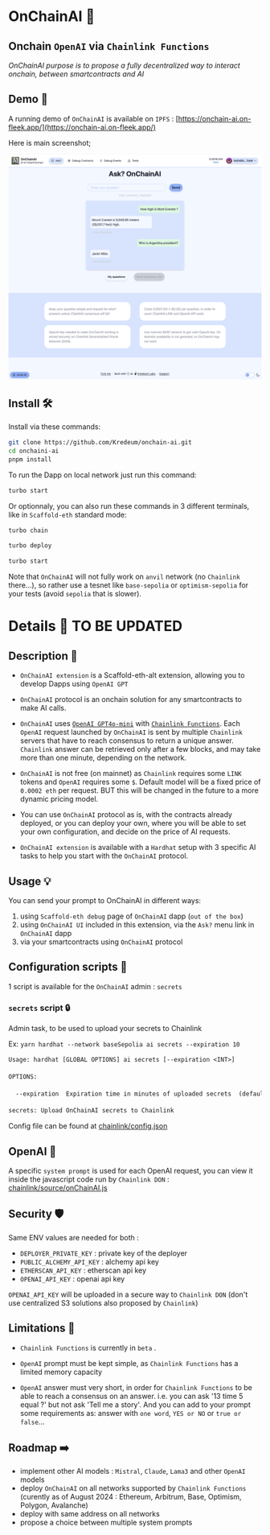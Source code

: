 # OnChainAI 🤖

## Onchain `OpenAI` via `Chainlink Functions`
*OnChainAI purpose is to propose a fully decentralized way to interact onchain, between smartcontracts and AI*


## Demo 👀

A running demo of `OnChainAI` is available on `IPFS` : [https://onchain-ai.on-fleek.app/](https://onchain-ai.on-fleek.app/)

Here is main screenshot;

![OnChainAI](OnChainAI.png)



## Install 🛠️

Install via these commands:
```sh
git clone https://github.com/Kredeum/onchain-ai.git
cd onchaini-ai
pnpm install
```

To run the Dapp on local network just run this command:
```sh
turbo start
```

Or optionnaly, you can also run these commands in 3 different terminals, like in `Scaffold-eth` standard mode:
```sh
turbo chain
```

```sh
turbo deploy
```

```sh
turbo start
```

Note that `OnChainAI` will not fully work on `anvil` network (no `Chainlink` there...), so rather use a tesnet like `base-sepolia` or `optimism-sepolia` for your tests (avoid `sepolia` that is slower).


# Details 📝 TO BE UPDATED


## Description 📗
- `OnChainAI extension` is a Scaffold-eth-alt extension, allowing you to develop Dapps using `OpenAI GPT`
- `OnChainAI` protocol is an onchain solution for any smartcontracts to make AI calls.

- `OnChainAI` uses [`OpenAI GPT4o-mini`](https://openai.com/api/) with [`Chainlink Functions`](https://functions.chain.link/).
Each `OpenAI` request launched by `OnChainAI` is sent by multiple `Chainlink` servers that have to reach consensus to return a unique answer. `Chainlink` answer can be retrieved only after a few blocks, and may take more than one minute, depending on the network.

- `OnChainAI` is not free (on mainnet) as `Chainlink` requires some `LINK` tokens and `OpenAI` requires some `$`.
Default model will be a fixed price of `0.0002 eth` per request.
BUT this will be changed in the future to a more dynamic pricing model.

- You can use `OnChainAI` protocol as is, with the contracts already deployed, or you can deploy your own, where you will be able to set your own configuration, and decide on the price of AI requests.

- `OnChainAI extension` is available with a `Hardhat` setup with 3 specific AI tasks to help you start with the `OnChainAI` protocol.

## Usage 💡

You can send your prompt to OnChainAI in different ways:
1. using `Scaffold-eth debug` page of `OnChainAI` dapp (`out of the box`)
2. using `OnChainAI UI` included in this extension, via the `Ask?` menu link in `OnChainAI` dapp
3. via your smartcontracts using `OnChainAI` protocol


## Configuration scripts 🚀

1 script is available  for the `OnChainAI` admin : `secrets`

### `secrets` script 🔒
Admin task, to be used to upload your secrets to Chainlink

Ex: `yarn hardhat --network baseSepolia ai secrets --expiration 10`

```txt
Usage: hardhat [GLOBAL OPTIONS] ai secrets [--expiration <INT>]

OPTIONS:

  --expiration	Expiration time in minutes of uploaded secrets  (default: 60)

secrets: Upload OnChainAI secrets to Chainlink
```


Config file can be found at [chainlink/config.json](chainlink/config.json)


## OpenAI 🧠

A specific `system prompt` is used for each OpenAI request, you can view it inside the javascript code run by `Chainlink DON` : [chainlink/source/onChainAI.js](chainlink/source/onChainAI.js)


## Security 🛡️

Same ENV values are needed for both :
- `DEPLOYER_PRIVATE_KEY` : private key of the deployer
- `PUBLIC_ALCHEMY_API_KEY` : alchemy api key
- `ETHERSCAN_API_KEY` : etherscan api key
 - `OPENAI_API_KEY` : openai api key

`OPENAI_API_KEY` will be uploaded in a secure way to `Chainlink DON`  (don't use centralized S3 solutions also proposed by `Chainlink`)

## Limitations 🚧

- `Chainlink Functions` is currently in `beta` .

- `OpenAI` prompt must be kept simple, as `Chainlink Functions` has a limited memory capacity

- `OpenAI` answer must very short, in order for `Chainlink Functions` to be able to reach a consensus on an answer.
i.e. you can ask '13 time 5 equal ?' but not ask 'Tell me a story'.
And you can add to your prompt some requirements as: answer with  `one word`, `YES or NO` or `true or false`...


## Roadmap  ➡️
- implement other AI models : `Mistral`, `Claude`, `Lama3` and other `OpenAI` models
- deploy `OnChainAI` on all networks supported by `Chainlink Functions` (curently as of August 2024 : Ethereum, Arbitrum, Base, Optimism, Polygon, Avalanche)
- deploy with same address on all networks
- propose a choice between multiple system prompts

